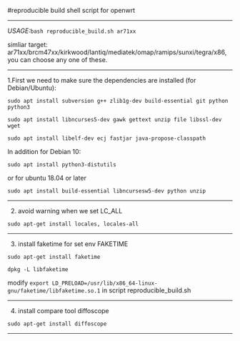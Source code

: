<kdb>#reproducible build shell script for openwrt</kdb>
***

*USAGE:*`bash reproducible_build.sh ar71xx`

simliar target: ar71xx/brcm47xx/kirkwood/lantiq/mediatek/omap/ramips/sunxi/tegra/x86, you can choose any one of these.
 
***
1.First we need to make sure the dependencies are installed (for Debian/Ubuntu):

  `sudo apt install subversion g++ zlib1g-dev build-essential git python python3`
  
  `sudo apt install libncurses5-dev gawk gettext unzip file libssl-dev wget`
  
  `sudo apt install libelf-dev ecj fastjar java-propose-classpath`

In addition for Debian 10:

  `sudo apt install python3-distutils`

or for ubuntu 18.04 or later

  `sudo apt install build-essential libncursesw5-dev python unzip`   
***

2. avoid warning when we set LC_ALL

  `sudo apt-get install locales, locales-all`
***

3. install faketime for set env FAKETIME

  `sudo apt-get install faketime`
  
  `dpkg -L libfaketime`
  
  modify `export LD_PRELOAD=/usr/lib/x86_64-linux-gnu/faketime/libfaketime.so.1` in script reproducible_build.sh
***

4. install compare tool diffoscope

  `sudo apt-get install diffoscope`
***
